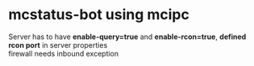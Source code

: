 # mcstatus-bot using mcipc
Server has to have **enable-query=true** and **enable-rcon=true**, **defined rcon port** in server properties \
firewall needs inbound exception

